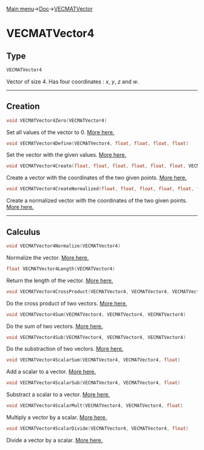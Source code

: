 [Main menu](../../Readme.md)->[Doc](../VECMATKit.md)->[VECMATVector](VECMATVector.md)

# **VECMATVector4**
## **Type**

```C
VECMATVector4
```
Vector of size 4. Has four coordinates : _x_, _y_, _z_ and _w_.
_____________
## **Creation**

```C
void VECMATVector4Zero(VECMATVector4)
```
Set all values of the vector to 0. [More here.](./functions/VECMATVector4/VECMATVector4Zero.md)

```C
void VECMATVector4Define(VECMATVector4, float, float, float, float)
```
Set the vector with the given values. [More here.](./functions/VECMATVector4/VECMATVector4Define.md)

```C
void VECMATVector4Create(float, float, float, float, float, float, VECMATVector4)
```
Create a vector with the coordinates of the two given points. [More here.](./functions/VECMATVector4/VECMATVector4Create.md)

```C
void VECMATVector4CreateNormalized(float, float, float, float, float, float, VECMATVector4)
```
Create a normalized vector with the coordinates of the two given points. [More here.](./functions/VECMATVector4/VECMATVector4CreateNormalized.md)

________________
## **Calculus**


```C
void VECMATVector4Normalize(VECMATVector4)
````
Normalize the vector. [More here.](./functions/VECMATVector4/VECMATVector4Normalize.md)

```C
float VECMATVector4Length(VECMATVector4)
```
Return the length of the vector. [More here.](./functions/VECMATVector4/VECMATVector4Length.md)


```C
void VECMATVector4CrossProduct(VECMATVector4, VECMATVector4, VECMATVector4)
```
Do the cross product of two vectors. [More here.](./functions/VECMATVector4/VECMATVector4CrossProduct.md)


```C
void VECMATVector4Sum(VECMATVector4, VECMATVector4, VECMATVector4)
```
Do the sum of two vectors. [More here.](./functions/VECMATVector4/VECMATVector4Sum.md)

```C
void VECMATVector4Sub(VECMATVector4, VECMATVector4, VECMATVector4)
```
Do the substraction of two vectors. [More here.](./functions/VECMATVector4/VECMATVector4Sub.md)

```C
void VECMATVector4ScalarSum(VECMATVector4, VECMATVector4, float)
```
Add a scalar to a vector. [More here.](./functions/VECMATVector4/VECMATVector4ScalarSum.md)

```C
void VECMATVector4ScalarSub(VECMATVector4, VECMATVector4, float)
```
Substract a scalar to a vector. [More here.](./functions/VECMATVector4/VECMATVector4ScalarSub.md)

```C
void VECMATVector4ScalarMult(VECMATVector4, VECMATVector4, float)
```
Multiply a vector by a scalar. [More here.](./functions/VECMATVector4/VECMATVector4ScalarMult.md)

```C
void VECMATVector4ScalarDivide(VECMATVector4, VECMATVector4, float)
```
Divide a vector by a scalar. [More here.](./functions/VECMATVector4/VECMATVector4ScalarDivide.md)
